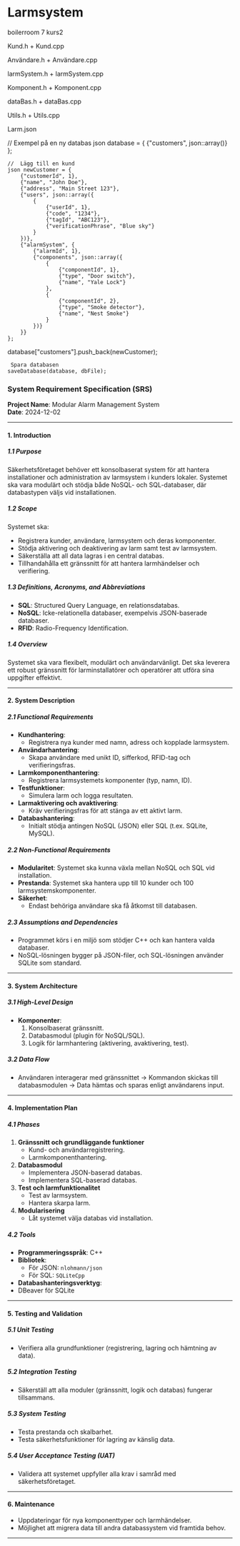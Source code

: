 # Larmsystem
boilerroom 7 kurs2


Kund.h + Kund.cpp

Användare.h + Användare.cpp

larmSystem.h + larmSystem.cpp

Komponent.h + Komponent.cpp

dataBas.h + dataBas.cpp

Utils.h + Utils.cpp

Larm.json




// Exempel på en ny databas
    json database = {
        {"customers", json::array()}
    };

    //  Lägg till en kund
    json newCustomer = {
        {"customerId", 1},
        {"name", "John Doe"},
        {"address", "Main Street 123"},
        {"users", json::array({
            {
                {"userId", 1},
                {"code", "1234"},
                {"tagId", "ABC123"},
                {"verificationPhrase", "Blue sky"}
            }
        })},
        {"alarmSystem", {
            {"alarmId", 1},
            {"components", json::array({
                {
                    {"componentId", 1},
                    {"type", "Door switch"},
                    {"name", "Yale Lock"}
                },
                {
                    {"componentId", 2},
                    {"type", "Smoke detector"},
                    {"name", "Nest Smoke"}
                }
            })}
        }}
    };
database["customers"].push_back(newCustomer);

     Spara databasen
    saveDatabase(database, dbFile);
    


### System Requirement Specification (SRS)  
**Project Name**: Modular Alarm Management System   
**Date**: 2024-12-02  

---

#### 1. **Introduction**  

##### 1.1 **Purpose**  
Säkerhetsföretaget behöver ett konsolbaserat system för att hantera installationer och administration av larmsystem i kunders lokaler. Systemet ska vara modulärt och stödja både NoSQL- och SQL-databaser, där databastypen väljs vid installationen.  

##### 1.2 **Scope**  
Systemet ska:  
- Registrera kunder, användare, larmsystem och deras komponenter.  
- Stödja aktivering och deaktivering av larm samt test av larmsystem.  
- Säkerställa att all data lagras i en central databas.  
- Tillhandahålla ett gränssnitt för att hantera larmhändelser och verifiering.  

##### 1.3 **Definitions, Acronyms, and Abbreviations**  
- **SQL**: Structured Query Language, en relationsdatabas.  
- **NoSQL**: Icke-relationella databaser, exempelvis JSON-baserade databaser.  
- **RFID**: Radio-Frequency Identification.  

##### 1.4 **Overview**  
Systemet ska vara flexibelt, modulärt och användarvänligt. Det ska leverera ett robust gränssnitt för larminstallatörer och operatörer att utföra sina uppgifter effektivt.  

---

#### 2. **System Description**  

##### 2.1 **Functional Requirements**  
- **Kundhantering**:  
  - Registrera nya kunder med namn, adress och kopplade larmsystem.  
- **Användarhantering**:  
  - Skapa användare med unikt ID, sifferkod, RFID-tag och verifieringsfras.  
- **Larmkomponenthantering**:  
  - Registrera larmsystemets komponenter (typ, namn, ID).  
- **Testfunktioner**:  
  - Simulera larm och logga resultaten.  
- **Larmaktivering och avaktivering**:  
  - Kräv verifieringsfras för att stänga av ett aktivt larm.  
- **Databashantering**:  
  - Initialt stödja antingen NoSQL (JSON) eller SQL (t.ex. SQLite, MySQL).  

##### 2.2 **Non-Functional Requirements**  
- **Modularitet**: Systemet ska kunna växla mellan NoSQL och SQL vid installation.  
- **Prestanda**: Systemet ska hantera upp till 10 kunder och 100 larmsystemskomponenter.  
- **Säkerhet**:  
  - Endast behöriga användare ska få åtkomst till databasen.  

##### 2.3 **Assumptions and Dependencies**  
- Programmet körs i en miljö som stödjer C++ och kan hantera valda databaser.  
- NoSQL-lösningen bygger på JSON-filer, och SQL-lösningen använder SQLite som standard.  

---

#### 3. **System Architecture**  

##### 3.1 **High-Level Design**  
- **Komponenter**:  
  1. Konsolbaserat gränssnitt.  
  2. Databasmodul (plugin för NoSQL/SQL).  
  3. Logik för larmhantering (aktivering, avaktivering, test).  

##### 3.2 **Data Flow**  
- Användaren interagerar med gränssnittet → Kommandon skickas till databasmodulen → Data hämtas och sparas enligt användarens input.  

---

#### 4. **Implementation Plan**  

##### 4.1 **Phases**  
1. **Gränssnitt och grundläggande funktioner**  
   - Kund- och användarregistrering.  
   - Larmkomponenthantering.  
2. **Databasmodul**  
   - Implementera JSON-baserad databas.  
   - Implementera SQL-baserad databas.  
3. **Test och larmfunktionalitet**  
   - Test av larmsystem.  
   - Hantera skarpa larm.  
4. **Modularisering**  
   - Låt systemet välja databas vid installation.  

##### 4.2 **Tools**  
- **Programmeringsspråk**: C++  
- **Bibliotek**:  
  - För JSON: `nlohmann/json`  
  - För SQL: `SQLiteCpp`  
- **Databashanteringsverktyg**: 
- DBeaver för SQLite 

---

#### 5. **Testing and Validation**  

##### 5.1 **Unit Testing**  
- Verifiera alla grundfunktioner (registrering, lagring och hämtning av data).  

##### 5.2 **Integration Testing**  
- Säkerställ att alla moduler (gränssnitt, logik och databas) fungerar tillsammans.  

##### 5.3 **System Testing**  
- Testa prestanda och skalbarhet.  
- Testa säkerhetsfunktioner för lagring av känslig data.  

##### 5.4 **User Acceptance Testing (UAT)**  
- Validera att systemet uppfyller alla krav i samråd med säkerhetsföretaget.  

---

#### 6. **Maintenance**  

- Uppdateringar för nya komponenttyper och larmhändelser.  
- Möjlighet att migrera data till andra databassystem vid framtida behov.  

---
